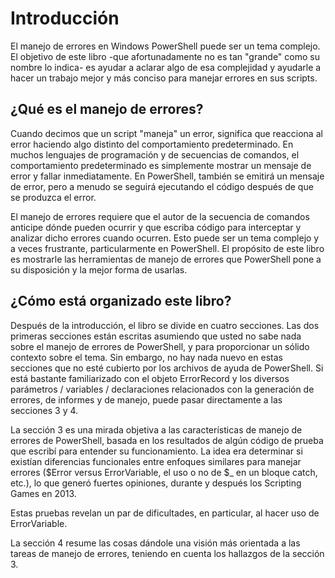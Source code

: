 # Introducción

El manejo de errores en Windows PowerShell puede ser un tema complejo. El objetivo de este libro -que afortunadamente no es tan "grande" como su nombre lo indica- es ayudar a aclarar algo de esa complejidad y ayudarle a hacer un trabajo mejor y más conciso para manejar errores en sus scripts.

## ¿Qué es el manejo de errores?

Cuando decimos que un script "maneja" un error, significa que reacciona al error haciendo algo distinto del comportamiento predeterminado. En muchos lenguajes de programación y de secuencias de comandos, el comportamiento predeterminado es simplemente mostrar un mensaje de error y fallar inmediatamente. En PowerShell, también se emitirá un mensaje de error, pero a menudo se seguirá ejecutando el código después de que se produzca el error.

El manejo de errores requiere que el autor de la secuencia de comandos anticipe dónde pueden ocurrir y que escriba código para interceptar y analizar dicho errores cuando ocurren. Esto puede ser un tema complejo y a veces frustrante, particularmente en PowerShell. El propósito de este libro es mostrarle las herramientas de manejo de errores que PowerShell pone a su disposición y la mejor forma de usarlas.

## ¿Cómo está organizado este libro?

Después de la introducción, el libro se divide en cuatro secciones. Las dos primeras secciones están escritas asumiendo que usted no sabe nada sobre el manejo de errores de PowerShell, y para proporcionar un sólido contexto sobre el tema. Sin embargo, no hay nada nuevo en estas secciones que no esté cubierto por los archivos de ayuda de PowerShell. Si está bastante familiarizado con el objeto ErrorRecord y los diversos parámetros / variables / declaraciones relacionados con la generación de errores, de informes y de manejo, puede pasar directamente a las secciones 3 y 4.

La sección 3 es una mirada objetiva a las características de manejo de errores de PowerShell, basada en los resultados de algún código de prueba que escribí para entender su funcionamiento. La idea era determinar si existían diferencias funcionales entre enfoques similares para manejar errores ($Error versus ErrorVariable, el uso o no de $\_ en un bloque catch, etc.), lo que generó fuertes opiniones, durante y después los Scripting Games en 2013.

Estas pruebas revelan un par de dificultades, en particular, al hacer uso de ErrorVariable.

La sección 4 resume las cosas dándole una visión más orientada a las tareas de manejo de errores, teniendo en cuenta los hallazgos de la sección 3.
